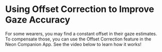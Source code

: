 # Using Offset Correction to Improve Gaze Accuracy
For some wearers, you may find a constant offset in their gaze estimates. To compensate those, you can use the Offset Correction feature in the Neon Companion App. See the video below to learn how it works!

<Youtube src="7weK8UPLOzo" />